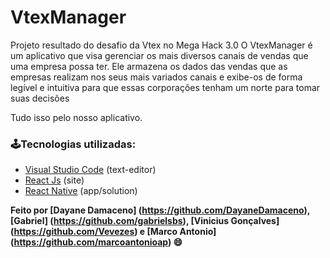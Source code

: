 # VtexManager

Projeto resultado do desafio da Vtex no Mega Hack 3.0
O VtexManager é um aplicativo que visa gerenciar os mais diversos canais de vendas que uma empresa possa ter. 
Ele armazena os dados das vendas que as empresas realizam nos seus mais variados canais e exibe-os de forma 
legível e intuitiva para que essas corporações tenham um norte para tomar suas decisões

Tudo isso pelo nosso aplicativo.

### 🕹Tecnologias utilizadas:

- [Visual Studio Code](https://visualstudio.microsoft.com/pt-br/) (text-editor)
- [React Js](https://pt-br.reactjs.org/) (site)
- [React Native](https://reactnative.dev/) (app/solution)

**Feito por [Dayane Damaceno] (https://github.com/DayaneDamaceno), [Gabriel] (https://github.com/gabrielsbs), [Vinicius Gonçalves] (https://github.com/Vevezes) e [Marco Antonio] (https://github.com/marcoantonioap) 😄**



